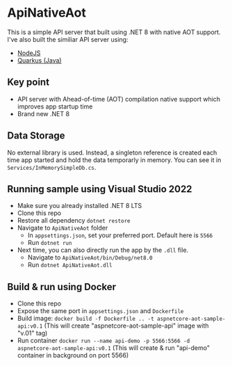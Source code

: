 # ApiNativeAot
This is a simple API server that built using .NET 8 with native AOT support. I've also built the similiar API server using:
- [NodeJS](https://github.com/ahmadnazif/nodejs-sample-api)
- [Quarkus (Java)](https://github.com/ahmadnazif/quarkus-sample-api)

## Key point
- API server with Ahead-of-time (AOT) compilation native support which improves app startup time
- Brand new .NET 8

## Data Storage
No external library is used. Instead, a singleton reference is created each time app started and hold the data temporarly in memory. You can see it in `Services/InMemorySimpleDb.cs`.

## Running sample using Visual Studio 2022
- Make sure you already installed .NET 8 LTS
- Clone this repo
- Restore all dependency `dotnet restore`
- Navigate to `ApiNativeAot` folder
  - In `appsettings.json`, set your preferred port. Default here is `5566`
  - Run `dotnet run`
- Next time, you can also directly run the app by the `.dll` file.
  - Navigate to `ApiNativeAot/bin/Debug/net8.0`
  - Run `dotnet ApiNativeAot.dll`

 ## Build & run using Docker
 - Clone this repo
 - Expose the same port in `appsettings.json` and `Dockerfile`
 - Build image: `docker build -f Dockerfile .. -t aspnetcore-aot-sample-api:v0.1` (This will create "aspnetcore-aot-sample-api" image with "v.01" tag)
 - Run container `docker run --name api-demo -p 5566:5566 -d aspnetcore-aot-sample-api:v0.1` (This will create & run "api-demo" container in background on port 5566)
